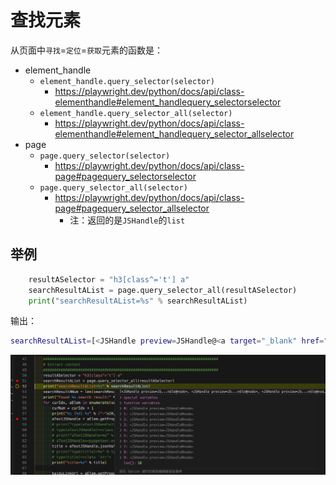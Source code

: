 # 查找元素

从页面中`寻找`=`定位`=`获取`元素的函数是：

* element_handle
  * `element_handle.query_selector(selector)`
    * https://playwright.dev/python/docs/api/class-elementhandle#element_handlequery_selectorselector
  * `element_handle.query_selector_all(selector)`
    * https://playwright.dev/python/docs/api/class-elementhandle#element_handlequery_selector_allselector
* page
  * `page.query_selector(selector)`
    * https://playwright.dev/python/docs/api/class-page#pagequery_selectorselector
  * `page.query_selector_all(selector)`
    * https://playwright.dev/python/docs/api/class-page#pagequery_selector_allselector
      * 注：返回的是`JSHandle`的`list`

## 举例

```python
    resultASelector = "h3[class^='t'] a"
    searchResultAList = page.query_selector_all(resultASelector)
    print("searchResultAList=%s" % searchResultAList)
```

输出：

```bash
searchResultAList=[<JSHandle preview=JSHandle@<a target="_blank" href="http://www.baidu.com/link?…>在路上on the way - 走别人没走过的路,让别人有路可走</a>>, <JSHandle preview=JSHandle@node>, <JSHandle preview=JSHandle@node>, <JSHandle preview=JSHandle@node>, <JSHandle preview=JSHandle@node>, <JSHandle preview=JSHandle@node>, <JSHandle preview=JSHandle@node>, <JSHandle preview=JSHandle@node>, <JSHandle preview=JSHandle@node>, <JSHandle preview=JSHandle@node>]
```

![playwright_query_all_jshandle](../assets/img/playwright_query_all_jshandle.png)
